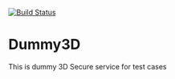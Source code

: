 [![Build Status](https://travis-ci.com/muratsplat/dummy3D.svg?branch=master)](https://travis-ci.com/muratsplat/dummy3D)
# Dummy3D
This is dummy 3D Secure service for test cases